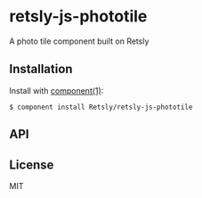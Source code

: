 
# retsly-js-phototile

  A photo tile component built on Retsly

## Installation

  Install with [component(1)](http://component.io):

    $ component install Retsly/retsly-js-phototile

## API



## License

  MIT
